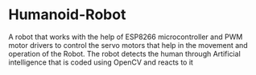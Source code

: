 # Humanoid-Robot
A robot that works with the help of ESP8266 microcontroller and PWM motor drivers to control the servo motors that help in the movement and operation of the Robot. The robot detects the human through Artificial intelligence that is coded using OpenCV and reacts to it
